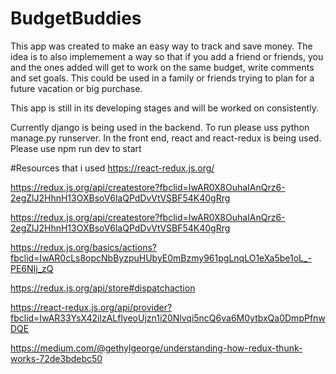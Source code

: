 # BudgetBuddies
This app was created to make an easy way to track and save money. The idea is to also implemement a way so that if you add a friend or friends, you and the ones added will get to work on the same budget, write comments and set goals. This could be used in a family or friends trying to plan for a future vacation or big purchase.

This app is still in its developing stages and will be worked on consistently.

Currently django is being used in the backend. To run please uss python manage.py runserver. In the front end, react and react-redux is being used. Please use npm run dev to start

#Resources that i used
https://react-redux.js.org/

https://redux.js.org/api/createstore?fbclid=IwAR0X8OuhaIAnQrz6-2egZlJ2HhnH13OXBsoV6laQPdDvVtVSBF54K40gRrg

https://redux.js.org/api/createstore?fbclid=IwAR0X8OuhaIAnQrz6-2egZlJ2HhnH13OXBsoV6laQPdDvVtVSBF54K40gRrg

https://redux.js.org/basics/actions?fbclid=IwAR0cLs8opcNbByzpuHUbyE0mBzmy961pgLnqLO1eXa5be1oL_-PE6NIj_zQ

https://redux.js.org/api/store#dispatchaction

https://react-redux.js.org/api/provider?fbclid=IwAR33YsX42ilzALflyeoUjzn1i20Nlvqi5ncQ6va6M0ytbxQa0DmpPfnwDQE

https://medium.com/@gethylgeorge/understanding-how-redux-thunk-works-72de3bdebc50

